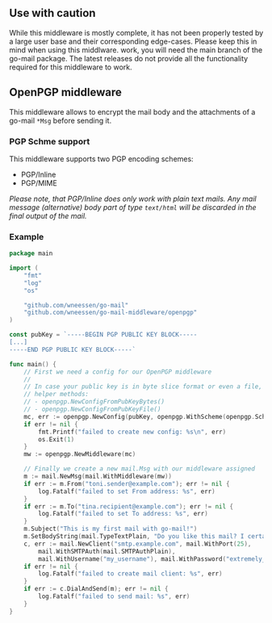 <!--
SPDX-FileCopyrightText: 2023 Dhia Gharsallaoui
SPDX-FileCopyrightText: 2023 Winni Neessen <winni@neessen.dev>

SPDX-License-Identifier: CC0-1.0
-->

## Use with caution

While this middleware is mostly complete, it has not been properly tested by a large user base
and their corresponding edge-cases. Please keep this in mind when using this middlware.
work, you will need the main branch of the go-mail package. The latest releases do not provide
all the functionality required for this middleware to work.

## OpenPGP middleware

This middleware allows to encrypt the mail body and the attachments of a go-mail `*Msg`
before sending it.

### PGP Schme support

This middleware supports two PGP encoding schemes:
* PGP/Inline
* PGP/MIME

*Please note, that PGP/Inline does only work with plain text mails. Any mail message
(alternative) body part of type `text/html` will be discarded in the final output 
of the mail.*

### Example

```go
package main

import (
	"fmt"
	"log"
	"os"

	"github.com/wneessen/go-mail"
	"github.com/wneessen/go-mail-middleware/openpgp"
)

const pubKey = `-----BEGIN PGP PUBLIC KEY BLOCK-----
[...]
-----END PGP PUBLIC KEY BLOCK-----`

func main() {
	// First we need a config for our OpenPGP middleware
	//
	// In case your public key is in byte slice format or even a file, we provide two
	// helper methods:
	// - openpgp.NewConfigFromPubKeyBytes()
	// - openpgp.NewConfigFromPubKeyFile()
	mc, err := openpgp.NewConfig(pubKey, openpgp.WithScheme(openpgp.SchemePGPInline))
	if err != nil {
		fmt.Printf("failed to create new config: %s\n", err)
		os.Exit(1)
	}
	mw := openpgp.NewMiddleware(mc)

	// Finally we create a new mail.Msg with our middleware assigned
	m := mail.NewMsg(mail.WithMiddleware(mw))
	if err := m.From("toni.sender@example.com"); err != nil {
		log.Fatalf("failed to set From address: %s", err)
	}
	if err := m.To("tina.recipient@example.com"); err != nil {
		log.Fatalf("failed to set To address: %s", err)
	}
	m.Subject("This is my first mail with go-mail!")
	m.SetBodyString(mail.TypeTextPlain, "Do you like this mail? I certainly do!")
	c, err := mail.NewClient("smtp.example.com", mail.WithPort(25),
		mail.WithSMTPAuth(mail.SMTPAuthPlain),
		mail.WithUsername("my_username"), mail.WithPassword("extremely_secret_pass"))
	if err != nil {
		log.Fatalf("failed to create mail client: %s", err)
	}
	if err := c.DialAndSend(m); err != nil {
		log.Fatalf("failed to send mail: %s", err)
	}
}
```